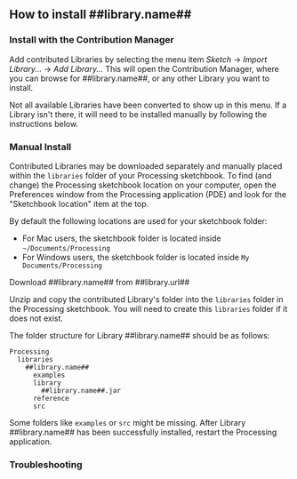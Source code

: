 ## How to install ##library.name##

### Install with the Contribution Manager

Add contributed Libraries by selecting the menu item _Sketch_ → _Import Library..._ → _Add Library..._ This will open the Contribution Manager, where you can browse for ##library.name##, or any other Library you want to install.

Not all available Libraries have been converted to show up in this menu. If a Library isn't there, it will need to be installed manually by following the instructions below.

### Manual Install

Contributed Libraries may be downloaded separately and manually placed within the `libraries` folder of your Processing sketchbook. To find (and change) the Processing sketchbook location on your computer, open the Preferences window from the Processing application (PDE) and look for the "Sketchbook location" item at the top.

By default the following locations are used for your sketchbook folder: 
  * For Mac users, the sketchbook folder is located inside `~/Documents/Processing` 
  * For Windows users, the sketchbook folder is located inside `My Documents/Processing`

Download ##library.name## from ##library.url##

Unzip and copy the contributed Library's folder into the `libraries` folder in the Processing sketchbook. You will need to create this `libraries` folder if it does not exist.

The folder structure for Library ##library.name## should be as follows:

```
Processing
  libraries
    ##library.name##
      examples
      library
        ##library.name##.jar
      reference
      src
```
             
Some folders like `examples` or `src` might be missing. After Library ##library.name## has been successfully installed, restart the Processing application.

### Troubleshooting


